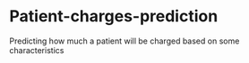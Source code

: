 # Patient-charges-prediction
Predicting how much a patient will be charged based on some characteristics

